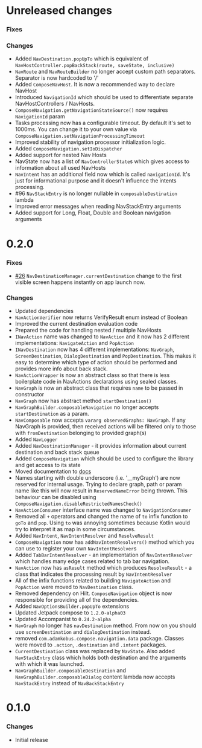 # Unreleased changes

### Fixes



### Changes

- Added `NavDestination.popUpTo` which is equivalent of `NavHostController.popBackStack(route, saveState, inclusive)`
- `NavRoute` and `NavRouteBuilder` no longer accept custom path separators. Separator is now hardcoded to '/'
- Added `ComposeNavHost`. It is now a recommended way to declare NavHost
- Introduced `NavigationId` which should be used to differentiate separate NavHostControllers / NavHosts.
- `ComposeNavigation.getNavigationStateSource()` now requires `NavigationId` param
- Tasks processing now has a configurable timeout. By default it's set to 1000ms. 
  You can change it to your own value via `ComposeNavigation.setNavigationProcessingTimeout`
- Improved stability of navigation processor initialization logic.
- Added `ComposeNavigation.setIoDispatcher`
- Added support for nested Nav Hosts
- NavState now has a list of `NavControllerState`s which gives access to information about all used NavHosts
- `NavIntent` has an additional field now which is called `navigationId`.
  It's just for informational purpose and it doesn't influence the intents processing.
- #96 `NavStackEntry` is no longer nullable in `composableDestination` lambda
- Improved error messages when reading NavStackEntry arguments
- Added support for Long, Float, Double and Boolean navigation arguments

# 0.2.0

### Fixes

- [#26](https://github.com/AdamKobus/compose-navigation/issues/26) `NavDestinationManager.currentDestination` change to the first visible
  screen happens instantly on app launch now.
  
### Changes

- Updated dependencies
- `NavActionVerifier` now returns VerifyResult enum instead of Boolean
- Improved the current destination evaluation code
- Prepared the code for handling nested / multiple NavHosts
- `INavAction` name was changed to `NavAction` and it now has 2 different implementations: `NavigateAction` and `PopAction`
- `INavDestination` now has 4 different implementations: `NavGraph`, `ScreenDestination`, `DialogDestination` and `PopDestination`. 
  This makes it easy to determine which type of action should be performed and provides more info about back stack.
- `NavActionWrapper` is now an abstract class so that there is less boilerplate code in NavActions declarations using sealed classes.
- `NavGraph` is now an abstract class that requires `name` to be passed in constructor
- `NavGraph` now has abstract method `startDestination()`
- `NavGraphBuilder.composableNavigation` no longer accepts `startDestination` as a param.
- `NavComposable` now accepts `vararg observedGraphs: NavGraph`. If any NavGraph is provided, then received actions will be filtered only to
  those with `fromDestination` belonging to provided graph(s)
- Added `NavLogger`
- Added `NavDestinationManager` - it provides information about current destination and back stack queue
- Added `ComposeNavigation` which should be used to configure the library and get access to its state
- Moved documentation to [docs](docs/README.md)
- Names starting with double underscore (i.e. '__myGraph') are now reserved for internal usage. 
  Trying to declare graph, path or param name like this will now result in `ReservedNameError` being thrown. 
  This behaviour can be disabled using `ComposeNavigation.disableRestrictedNamesCheck()`
- `NavActionConsumer` interface name was changed to `NavigationConsumer`
- Removed all `+` operators and changed the name of `to` infix function to `goTo` and `pop`.
  Using `to` was annoying sometimes because Kotlin would try to interpret it as map in some circumstances.
- Added `NavIntent`, `NavIntentResolver` and `ResolveResult`
- `ComposeNavigation` now has `addNavIntentResolvers()` method which you can use to register your own `NavIntentResolver`s 
- Added `TabBarIntentResolver` - an implementation of `NavIntentResolver` which handles many edge cases related to tab bar navigation.
- `NavAction` now has `asResult` method which produces `ResolveResult` - a class that indicates the processing result by `NavIntentResolver`
- All of the infix functions related to building `NavigateAction` and `PopAction` were moved to `NavDestination` class.
- Removed dependency on Hilt. `ComposeNavigation` object is now responsible for providing all of the dependencies.
- Added `NavOptionsBuilder.popUpTo` extensions
- Updated Jetpack compose to `1.2.0-alpha03`
- Updated Accompanist to `0.24.2-alpha`
- `NavGraph` no longer has `navDestination` method. From now on you should use `screenDestination` and `dialogDestination` instead.
- removed `com.adamkobus.compose.navigation.data` package. Classes were moved to `.action`, `.destination` and `.intent` packages.
- `CurrentDestination` class was replaced by `NavState`. Also added `NavStackEntry` class which holds both destination and 
  the arguments with which it was launched.
- `NavGraphBuilder.composableDestination` and `NavGraphBuilder.composableDialog` content lambda
  now accepts `NavStackEntry` instead of `NavBackStackEntry`

# 0.1.0

### Changes

- Initial release
